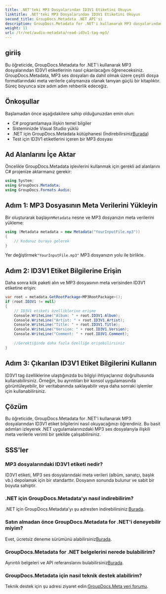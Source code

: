 ```yaml
---
title: .NET'teki MP3 Dosyalarından ID3V1 Etiketini Okuyun
linktitle: .NET'teki MP3 Dosyalarından ID3V1 Etiketini Okuyun
second_title: GroupDocs.Metadata .NET API'si
description: GroupDocs.Metadata for .NET'i kullanarak MP3 dosyalarından ID3V1 etiketlerini nasıl okuyacağınızı öğrenin. Kod örnekleriyle adım adım eğitim.
weight: 11
url: /tr/net/audio-metadata/read-id3v1-tag-mp3/
---
```

## giriiş
Bu öğreticide, GroupDocs.Metadata for .NET'i kullanarak MP3 dosyalarından ID3V1 etiketlerinin nasıl çıkarılacağını öğreneceksiniz. GroupDocs.Metadata, MP3 ses dosyaları da dahil olmak üzere çeşitli dosya formatlarındaki meta verilerle çalışmanıza olanak tanıyan güçlü bir kitaplıktır. Süreç boyunca size adım adım rehberlik edeceğiz.
## Önkoşullar
Başlamadan önce aşağıdakilere sahip olduğunuzdan emin olun:
- C# programlamaya ilişkin temel bilgiler
- Sisteminizde Visual Studio yüklü
-  .NET için GroupDocs.Metadata kütüphanesi (İndirebilirsiniz[Burada](https://releases.groupdocs.com/metadata/net/))
- Test için ID3V1 etiketlerini içeren bir MP3 dosyası

## Ad Alanlarını İçe Aktar
Öncelikle GroupDocs.Metadata işlevlerini kullanmak için gerekli ad alanlarını C# projenize aktarmanız gerekir:
```csharp
using System;
using GroupDocs.Metadata;
using GroupDocs.Formats.Audio;
```
## Adım 1: MP3 Dosyasının Meta Verilerini Yükleyin
 Bir oluşturarak başlayın`Metadata` nesne ve MP3 dosyanızın meta verilerini yükleme:
```csharp
using (Metadata metadata = new Metadata("YourInputFile.mp3"))
{
    // Kodunuz buraya gelecek
}
```
 Yer değiştirmek`"YourInputFile.mp3"` MP3 dosyanızın yolu ile birlikte.
## Adım 2: ID3V1 Etiket Bilgilerine Erişin
Daha sonra kök paketi alın ve MP3 dosyasının meta verisinden ID3V1 etiketine erişin:
```csharp
var root = metadata.GetRootPackage<MP3RootPackage>();
if (root.ID3V1 != null)
{
    // ID3V1 etiketi özelliklerine erişme
    Console.WriteLine("Album: " + root.ID3V1.Album);
    Console.WriteLine("Artist: " + root.ID3V1.Artist);
    Console.WriteLine("Title: " + root.ID3V1.Title);
    Console.WriteLine("Version: " + root.ID3V1.Version);
    Console.WriteLine("Comment: " + root.ID3V1.Comment);
    
    //Gerektiğinde daha fazla özelliğe erişebilirsiniz
}
```
## Adım 3: Çıkarılan ID3V1 Etiket Bilgilerini Kullanın
ID3V1 tag özelliklerine ulaştığınızda bu bilgiyi ihtiyaçlarınız doğrultusunda kullanabilirsiniz. Örneğin, bu ayrıntıları bir konsol uygulamasında görüntüleyebilir, bir veritabanında saklayabilir veya daha sonraki işlemler için kullanabilirsiniz.

## Çözüm
Bu öğreticide, GroupDocs.Metadata for .NET'i kullanarak MP3 dosyalarından ID3V1 etiket bilgilerini nasıl okuyacağınızı öğrendiniz. Bu basit adımları izleyerek .NET uygulamalarınızdaki MP3 ses dosyalarıyla ilişkili meta verilerle verimli bir şekilde çalışabilirsiniz.

## SSS'ler
### MP3 dosyalarındaki ID3V1 etiketi nedir?
ID3V1 etiketi, MP3 ses dosyalarındaki meta verileri (albüm, sanatçı, başlık vb.) depolamak için bir standarttır. Dosyanın sonunda bulunur ve sabit bir boyuta sahiptir.
### .NET için GroupDocs.Metadata'yı nasıl indirebilirim?
 .NET için GroupDocs.Metadata'yı şu adresten indirebilirsiniz:[Burada](https://releases.groupdocs.com/metadata/net/).
### Satın almadan önce GroupDocs.Metadata for .NET'i deneyebilir miyim?
 Evet, ücretsiz deneme sürümünü alabilirsiniz[Burada](https://releases.groupdocs.com/).
### GroupDocs.Metadata for .NET belgelerini nerede bulabilirim?
 Ayrıntılı belgeleri ve API referanslarını bulabilirsiniz[Burada](https://tutorials.groupdocs.com/metadata/net/).
### GroupDocs.Metadata için nasıl teknik destek alabilirim?
 Teknik destek için şu adresi ziyaret edin:[GroupDocs.Meta veri forumu](https://forum.groupdocs.com/c/metadata/14).